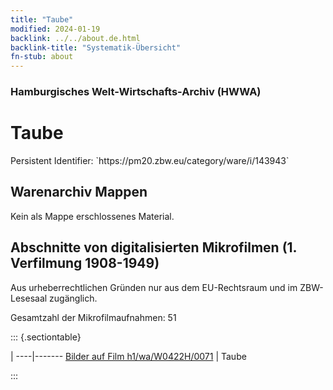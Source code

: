 ```yaml
---
title: "Taube"
modified: 2024-01-19
backlink: ../../about.de.html
backlink-title: "Systematik-Übersicht"
fn-stub: about
---
```


### Hamburgisches Welt-Wirtschafts-Archiv (HWWA)

# Taube

<div class="hint">Persistent Identifier: `https://pm20.zbw.eu/category/ware/i/143943`</div>







## Warenarchiv Mappen





Kein als Mappe erschlossenes Material.



<a id="filmsections" />

## Abschnitte von digitalisierten Mikrofilmen (1. Verfilmung 1908-1949)

<p>Aus urheberrechtlichen Gründen nur aus dem EU-Rechtsraum und im ZBW-Lesesaal zugänglich.</p>


<p>Gesamtzahl der Mikrofilmaufnahmen: 51</p>





::: {.sectiontable}

 | 
----|-------
<a class="btn" href="https://pm20.zbw.eu/film/h1/wa/W0422H/0071" rel="nofollow">Bilder auf Film h1/wa/W0422H/0071</a> | Taube


:::
















